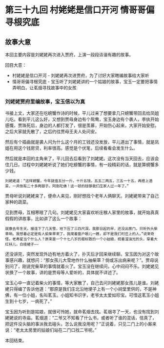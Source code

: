 # 第三十九回 村姥姥是信口开河 情哥哥偏寻根究底

## 故事大意

本回主要内容是刘姥姥再次进入贾府，上演一段段诙谐有趣的故事。

回目大意：

* 村姥姥是信口开河 - 刘姥姥再次进贾府，为了讨好大家瞎编故事给大家听
* 情哥哥偏寻根究底 - 宝玉听了刘姥姥讲的一个姑娘的故事，宝玉一定要把事情弄明白，让茗烟寻找故事中的女孩

### 刘姥姥贾府里编故事，宝玉信以为真

书接上文，大家还在吃螃蟹作诗的时候，平儿过来了想要拿几只螃蟹带回去给凤姐儿吃。看到平儿这么好，又想到贾母身边有个鸳鸯，宝玉身边有个袭人，李纨开始感慨，贾珠死后，身边的人都打发了，很是羡慕，开始伤心起来，大家开始安慰。之后大家就先散了，之后约往贾母王夫人处问安。

然后有个插曲就是袭人问为什么这个月的工钱还没发放，平儿道出了事情，就是凤姐在用这个钱房贷，利率很高。感觉是个伏笔，后续看看会发生什么。

然后就是本回的主角来了，平儿回去后看到了刘姥姥。这次没有当天回去，应该会住几日。过程中刘姥姥听说了她们吃螃蟹的事情，有一段精彩的话，就是算螃蟹多少钱。

```shell
刘姥姥道：“这样螃蟹，今年就值五分一斤。十斤五钱，五五二两五，三五一十五，再搭上酒菜，一共倒有二十多两银子。阿弥陀佛！这一顿的钱够我们庄家人过一年了。”
```

贾母听说刘姥姥来了，便命人来见，刚好想找个老年人俩聊天。刘姥姥带来了自己家种的蔬菜。

见到贾母，互相寒暄了几句。刘姥姥见大家喜欢听庄稼人家里的故事，就开始真真假假的讲故事，比如讲了这么一个故事：

```shell
就像去年冬天，接连下了几天雪，地下压了三四尺深。我那日起的早，还没出房门，只听外头柴草响。我想着必定是有人偷柴草来了。我爬着窗户眼儿一瞧，却不是我们村庄上的人。”说来奇怪。老寿星当个什么人？原来是一个十七八岁的极标致的一个小姑娘，梳着溜油光的头，穿着大红袄儿，白绫裙子——
```

还没讲完，突然发现外边有地方着火了，扑灭后才回来继续聊。宝玉因为对这个故事感兴趣，就想问：“那女孩儿大雪地作什么抽柴草？倘或冻出病来呢？”。贾母说别问了，刚说完柴草的事情就着火了。宝玉没在继续问，心中闷闷不乐。刘姥姥见状换了一个故事，讲的是贾母等人爱听的，具体就不详述了。

宝玉心中一直记着柴火的事情，等大家散了，自己去问刘姥姥那女孩儿是谁。刘姥姥只得编了告诉他道：“那原是我们庄北沿地埂子上有一个小祠堂里供的，不是神佛，有一位小姐，名叫茗玉。小姐知书识字，老爷太太爱如珍宝。可惜这茗玉小姐生到十七岁，一病死了。”

宝玉因为听到是姑娘，就很可怜她，就命茗烟去找。茗烟寻了一天，也没有找到刘姥姥说的寺庙。茗烟道：“二爷又不知看了什么书，或者听了谁的混话，信真了，把这件没头脑的事派我去碰头，怎么说我没用呢？”正说着，只见二门上的小厮来说：“老太太房里的姑娘们站在二门口找二爷呢。”

本回结束。
